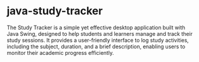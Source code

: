 # java-study-tracker
The  Study Tracker is a simple yet effective desktop application built with Java Swing, designed to help students and learners manage and track their study sessions. It provides a user-friendly interface to log study activities, including the subject, duration, and a brief description, enabling users to monitor their academic progress efficiently.
